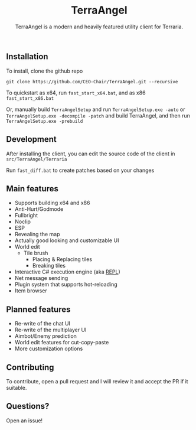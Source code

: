 
<h1 align="center">
TerraAngel
</h1>
<p align="center">
TerraAngel is a modern and heavily featured utility client for Terraria.
</p>
<br>

<h2>
Installation
</h2>

To install, clone the github repo

```git clone https://github.com/CEO-Chair/TerraAngel.git --recursive```

To quickstart as x64, run `fast_start_x64.bat`, and as x86 `fast_start_x86.bat`

Or, manually build `TerraAngelSetup` and run `TerraAngelSetup.exe -auto` or `TerraAngelSetup.exe -decompile -patch` and build TerraAngel, and then run `TerraAngelSetup.exe -prebuild`

<h2>
Development
</h2>

After installing the client, you can edit the source code of the client in `src/TerraAngel/Terraria`

Run `fast_diff.bat` to create patches based on your changes

<h2>
Main features
</h2>


- Supports building x64 and x86
- Anti-Hurt/Godmode
- Fullbright
- Noclip
- ESP
- Revealing the map
- Actually good looking and customizable UI
- World edit 
  - Tile brush
    - Placing & Replacing tiles
    - Breaking tiles
- Interactive C# execution engine (aka [REPL](https://en.wikipedia.org/wiki/Read%E2%80%93eval%E2%80%93print_loop))
- Net message sending
- Plugin system that supports hot-reloading
- Item browser

<h2>
Planned features
</h2>

- Re-write of the chat UI
- Re-write of the multiplayer UI
- Aimbot/Enemy prediction
- World edit features for cut-copy-paste
- More customization options

<h2>
Contributing
</h2>


To contribute, open a pull request and I will review it and accept the PR if it suitable.

<h2>
Questions?
</h2>


Open an issue!